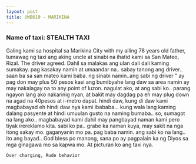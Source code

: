 ```yaml
---
layout: post
title: UWB619 - MARIKINA
---
```


### Name of taxi: STEALTH TAXI

Galing kami sa hospital sa Marikina  City with my ailing 78 years old father, tumawag ng taxi ang aking uncle at sinabi na ihatid kami sa San Mateo, Rizal. The driver agreed. Dahil sa malakas ang ulan dali dali kaming sumakay. pag kasakay namin at umaandar na.. sabay tanong ang driver.. saan ba sa san mateo kami baba. ng sinabi namin..ang sabi ng driver " ay pag don may plus 50 pesos kasi ang bumibyahe lang daw sa area namin ay may nakalagay na to any point of luzon. nagulat ako, at ang sabi ko.. parang ngayon lang ako nakarinig nyan, at bakit may dagdag pa eh may plug down na agad na 40pesos at i-metro dapat. hindi daw, kung di daw kami magbabayad eh hindi daw nya kami ibababa... kung wala lang kaming dalang pasyente at hindi umuulan gusto na naming bumaba.. so, sumagot na lang ako..  magbabayad kami dahil may pangbayad naman kami pero tiyak irereklamo kita. sabi ko pa.. grabe ka naman kuya, may sakit na nga itong sakay mo. gaganyanin mo pa. pag baba namin. ang sabi ko na lang.. ito ang  bayad.. God bless po manong, sana po ay pagpalain ka ng Diyos sa mga ginagawa mo sa kapwa mo. At picturan ko ang taxi nya.   

```Over charging, Rude behavior```
